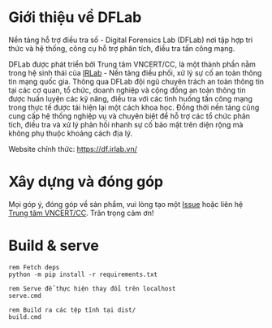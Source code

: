 # Giới thiệu về DFLab

Nền tảng hỗ trợ điều tra số - Digital Forensics Lab (DFLab) nơi tập hợp tri thức và hệ thống, công cụ hỗ trợ phân tích, điều tra tấn công mạng.

DFLab được phát triển bởi Trung tâm VNCERT/CC, là một thành phần nằm trong hệ sinh thái của [IRLab](https://irlab.vn/) - Nền tảng điều phối, xử lý sự cố an toàn thông tin mạng quốc gia.
Thông qua DFLab đội ngũ chuyên trách an toàn thông tin tại các cơ quan, tổ chức, doanh nghiệp và cộng đồng an toàn thông tin được huấn luyện các kỹ năng, điều tra với các tình huống tấn công mạng trong thực tế được tái hiện lại một cách khoa học.
Đồng thời nền tảng cũng cung cấp hệ thống nghiệp vụ và chuyên biệt để hỗ trợ các tổ chức phân tích, điều tra và xử lý phản hồi nhanh sự cố bảo mật trên diện rộng mà không phụ thuộc khoảng cách địa lý.

Website chính thức: https://df.irlab.vn/

# Xây dựng và đóng góp
Mọi góp ý, đóng góp về sản phẩm, vui lòng tạo một [Issue](https://github.com/VNCERT-CC/digital-forensics-lab-frontend/issues) hoặc liên hệ [Trung tâm VNCERT/CC](https://vncert.vn). Trân trọng cảm ơn!

# Build & serve
```
rem Fetch deps
python -m pip install -r requirements.txt

rem Serve để thực hiện thay đổi trên localhost
serve.cmd

rem Build ra các tệp tĩnh tại dist/
build.cmd
```
